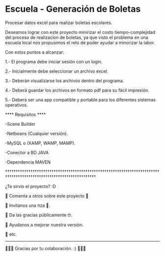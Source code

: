 # Escuela - Generación de Boletas
Procesar datos excel para realizar boletas escolares.

Deseamos lograr con este proyecto minirizar el costo tiempo-complejidad del proceso de realizacion de boletas, ya que visto el problema en una escuela local nos propusimos el reto de poder ayudar a minorizar la labor.

Con estos puntos a alcanzar:

1.- El programa debe iniciar sesión con un login.

2.- Inicialmente debe seleccionar un archivo excel.

3.- Deberán visualizarse los archivos dentro del programa.

4.- Deberá guardar los archivos en formato pdf para su fácil impresión.

5.- Deberá ser una app compatible y portable para los diferentes sistemas operativos.

**** Requisitos ****

-Scene Builder

-Netbeans (Cualquier versión).

-MySQL o (XAMP, WAMP, MAMP).

-Conector a BD JAVA

-Dependencia MAVEN

††††††††††††††††††††††††††††††††††††††††††††††††††††††††††††††††††††††††††††††††††††††††††††††††††††††††††††††††††††

¿Te sirvio el proyecto? :D

 Comenta a otros sobre este proyecto 📢

 Invitanos una πza 🍕.

 Da las gracias públicamente 🤓.

 Ayudanos a mejorar nuestra versión.

 etc.

*******************************************************************************************************************

 Gracias por tu colaboración. :) 

